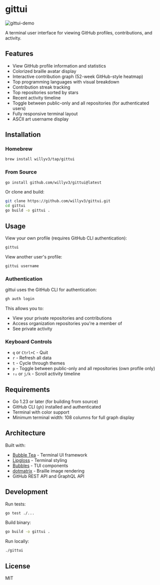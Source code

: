 # gittui


![gittui-demo](https://github.com/user-attachments/assets/93b148b2-b382-4685-917c-40d7384bd689)

A terminal user interface for viewing GitHub profiles, contributions, and activity.

## Features

- View GitHub profile information and statistics
- Colorized braille avatar display
- Interactive contribution graph (52-week GitHub-style heatmap)
- Top programming languages with visual breakdown
- Contribution streak tracking
- Top repositories sorted by stars
- Recent activity timeline
- Toggle between public-only and all repositories (for authenticated users)
- Fully responsive terminal layout
- ASCII art username display

## Installation

### Homebrew

```bash
brew install willyv3/tap/gittui
```

### From Source

```bash
go install github.com/willyv3/gittui@latest
```

Or clone and build:

```bash
git clone https://github.com/willyv3/gittui.git
cd gittui
go build -o gittui .
```

## Usage

View your own profile (requires GitHub CLI authentication):

```bash
gittui
```

View another user's profile:

```bash
gittui username
```

### Authentication

gittui uses the GitHub CLI for authentication:

```bash
gh auth login
```

This allows you to:
- View your private repositories and contributions
- Access organization repositories you're a member of
- See private activity

### Keyboard Controls

- `q` or `Ctrl+C` - Quit
- `r` - Refresh all data
- `t` - Cycle through themes
- `p` - Toggle between public-only and all repositories (own profile only)
- `↑↓` or `j/k` - Scroll activity timeline

## Requirements

- Go 1.23 or later (for building from source)
- GitHub CLI (`gh`) installed and authenticated
- Terminal with color support
- Minimum terminal width: 108 columns for full graph display

## Architecture

Built with:
- [Bubble Tea](https://github.com/charmbracelet/bubbletea) - Terminal UI framework
- [Lipgloss](https://github.com/charmbracelet/lipgloss) - Terminal styling
- [Bubbles](https://github.com/charmbracelet/bubbles) - TUI components
- [dotmatrix](https://github.com/kevin-cantwell/dotmatrix) - Braille image rendering
- GitHub REST API and GraphQL API

## Development

Run tests:

```bash
go test ./...
```

Build binary:

```bash
go build -o gittui .
```

Run locally:

```bash
./gittui
```

## License

MIT
